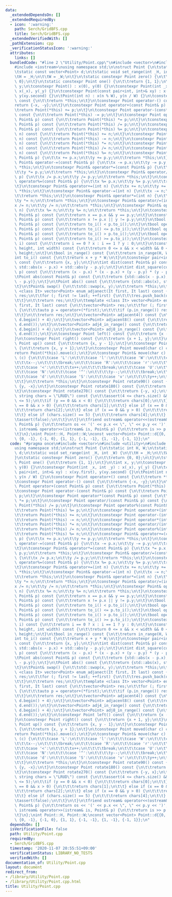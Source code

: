 ```yaml
---
data:
  _extendedDependsOn: []
  _extendedRequiredBy:
  - icon: ':warning:'
    path: Serch/GridBFS.cpp
    title: Serch/GridBFS.cpp
  _extendedVerifiedWith: []
  _pathExtension: cpp
  _verificationStatusIcon: ':warning:'
  attributes:
    links: []
  bundledCode: "#line 2 \"Utility/Point.cpp\"\n#include <vector>\n#include <utility>\n\
    #include <iostream>\nusing namespace std;\n\nstruct Point {\n\tstatic int H, W;\n\
    \tstatic const vector<Point> d;\n\tstatic void set_range(int _H, int _W) {\n\t\
    \tH = _H;\n\t\tW = _W;\n\t}\n\tstatic constexpr Point zero() {\n\t\treturn {0,\
    \ 0};\n\t}\n\tstatic constexpr Point one() {\n\t\treturn {1, 1};\n\t}\n\tint x,\
    \ y;\n\tconstexpr Point() : x(0), y(0) {}\n\tconstexpr Point(int _x, int _y) :\
    \ x(_x), y(_y) {}\n\tconstexpr Point(const pair<int, int>& xy) : x(xy.first),\
    \ y(xy.second) {}\n\tPoint(int n) : x(n % W), y(n / W) {}\n\tconstexpr Point operator+()\
    \ const {\n\t\treturn *this;\n\t}\n\tconstexpr Point operator-() const {\n\t\t\
    return {-x, -y};\n\t}\n\tconstexpr Point operator+(const Point& p) const {\n\t\
    \treturn Point(*this) += p;\n\t}\n\tconstexpr Point operator-(const Point& p)\
    \ const {\n\t\treturn Point(*this) -= p;\n\t}\n\tconstexpr Point operator*(const\
    \ Point& p) const {\n\t\treturn Point(*this) *= p;\n\t}\n\tconstexpr Point operator/(const\
    \ Point& p) const {\n\t\treturn Point(*this) /= p;\n\t}\n\tconstexpr Point operator%(const\
    \ Point& p) const {\n\t\treturn Point(*this) %= p;\n\t}\n\tconstexpr Point operator+(int\
    \ n) const {\n\t\treturn Point(*this) += n;\n\t}\n\tconstexpr Point operator-(int\
    \ n) const {\n\t\treturn Point(*this) -= n;\n\t}\n\tconstexpr Point operator*(int\
    \ n) const {\n\t\treturn Point(*this) *= n;\n\t}\n\tconstexpr Point operator/(int\
    \ n) const {\n\t\treturn Point(*this) /= n;\n\t}\n\tconstexpr Point operator%(int\
    \ n) const {\n\t\treturn Point(*this) %= n;\n\t}\n\tconstexpr Point& operator+=(const\
    \ Point& p) {\n\t\tx += p.x;\n\t\ty += p.y;\n\t\treturn *this;\n\t}\n\tconstexpr\
    \ Point& operator-=(const Point& p) {\n\t\tx -= p.x;\n\t\ty -= p.y;\n\t\treturn\
    \ *this;\n\t}\n\tconstexpr Point& operator*=(const Point& p) {\n\t\tx *= p.x;\n\
    \t\ty *= p.y;\n\t\treturn *this;\n\t}\n\tconstexpr Point& operator/=(const Point&\
    \ p) {\n\t\tx /= p.x;\n\t\ty /= p.y;\n\t\treturn *this;\n\t}\n\tconstexpr Point&\
    \ operator%=(const Point& p) {\n\t\tx %= p.x;\n\t\ty %= p.y;\n\t\treturn *this;\n\
    \t}\n\tconstexpr Point& operator+=(int n) {\n\t\tx += n;\n\t\ty += n;\n\t\treturn\
    \ *this;\n\t}\n\tconstexpr Point& operator-=(int n) {\n\t\tx -= n;\n\t\ty -= n;\n\
    \t\treturn *this;\n\t}\n\tconstexpr Point& operator*=(int n) {\n\t\tx *= n;\n\t\
    \ty *= n;\n\t\treturn *this;\n\t}\n\tconstexpr Point& operator/=(int n) {\n\t\t\
    x /= n;\n\t\ty /= n;\n\t\treturn *this;\n\t}\n\tconstexpr Point& operator%=(int\
    \ n) {\n\t\tx %= n;\n\t\ty %= n;\n\t\treturn *this;\n\t}\n\tconstexpr bool operator==(const\
    \ Point& p) const {\n\t\treturn x == p.x && y == p.y;\n\t}\n\tconstexpr bool operator!=(const\
    \ Point& p) const {\n\t\treturn x != p.x || y != p.y;\n\t}\n\tbool operator<(const\
    \ Point& p) const {\n\t\treturn to_i() < p.to_i();\n\t}\n\tbool operator<=(const\
    \ Point& p) const {\n\t\treturn to_i() <= p.to_i();\n\t}\n\tbool operator>(const\
    \ Point& p) const {\n\t\treturn to_i() > p.to_i();\n\t}\n\tbool operator>=(const\
    \ Point& p) const {\n\t\treturn to_i() >= p.to_i();\n\t}\n\tconstexpr int operator[](int\
    \ i) const {\n\t\treturn i == 0 ? x : i == 1 ? y : 0;\n\t}\n\tconstexpr bool in_range(int\
    \ height, int width) const {\n\t\treturn 0 <= x && x < width && 0 <= y && y <\
    \ height;\n\t}\n\tbool in_range() const {\n\t\treturn in_range(H, W);\n\t}\n\t\
    int to_i() const {\n\t\treturn x + y * W;\n\t}\n\tconstexpr pair<int, int> to_pair()\
    \ const {\n\t\treturn {x, y};\n\t}\n\tint dist(const Point& p) const {\n\t\treturn\
    \ std::abs(x - p.x) + std::abs(y - p.y);\n\t}\n\tint dist_square(const Point&\
    \ p) const {\n\t\treturn (x - p.x) * (x - p.x) + (y - p.y) * (y - p.y);\n\t}\n\
    \tPoint abs(const Point& p) const {\n\t\treturn {std::abs(x - p.x), std::abs(y\
    \ - p.y)};\n\t}\n\tPoint abs() const {\n\t\treturn {std::abs(x), std::abs(y)};\n\
    \t}\n\tPoint& swap() {\n\t\tstd::swap(x, y);\n\t\treturn *this;\n\t}\n\n\ttemplate\
    \ <class It> vector<Point> enum_adjanect(It first, It last) const {\n\t\tvector<Point>\
    \ res;\n\t\tfor (; first != last; ++first) {\n\t\t\tres.push_back(operator+(*first));\n\
    \t\t}\n\t\treturn res;\n\t}\n\ttemplate <class It> vector<Point> enum_adj_in_range(It\
    \ first, It last) const {\n\t\tvector<Point> res;\n\t\tfor (; first != last; ++first)\
    \ {\n\t\t\tauto p = operator+(*first);\n\t\t\tif (p.in_range()) res.push_back(p);\n\
    \t\t}\n\t\treturn res;\n\t}\n\tvector<Point> adjacent4() const {\n\t\treturn enum_adjanect(d.begin(),\
    \ d.begin() + 4);\n\t}\n\tvector<Point> adjacent8() const {\n\t\treturn enum_adjanect(d.begin(),\
    \ d.end());\n\t}\n\tvector<Point> adj4_in_range() const {\n\t\treturn enum_adj_in_range(d.begin(),\
    \ d.begin() + 4);\n\t}\n\tvector<Point> adj8_in_range() const {\n\t\treturn enum_adj_in_range(d.begin(),\
    \ d.end());\n\t}\n\tconstexpr Point left() const {\n\t\treturn {x - 1, y};\n\t\
    }\n\tconstexpr Point right() const {\n\t\treturn {x + 1, y};\n\t}\n\tconstexpr\
    \ Point up() const {\n\t\treturn {x, y - 1};\n\t}\n\tconstexpr Point down() const\
    \ {\n\t\treturn {x, y + 1};\n\t}\n\tconstexpr Point moved(char c) const {\n\t\t\
    return Point(*this).move(c);\n\t}\n\tconstexpr Point& move(char c) {\n\t\tswitch\
    \ (c) {\n\t\t\tcase 'L':\n\t\t\tcase 'l':\n\t\t\tcase 'W':\n\t\t\tcase '>':\n\t\
    \t\t\tx--;\n\t\t\t\tbreak;\n\t\t\tcase 'R':\n\t\t\tcase 'r':\n\t\t\tcase 'E':\n\
    \t\t\tcase '<':\n\t\t\t\tx++;\n\t\t\t\tbreak;\n\t\t\tcase 'U':\n\t\t\tcase 'u':\n\
    \t\t\tcase 'N':\n\t\t\tcase '^':\n\t\t\t\ty--;\n\t\t\t\tbreak;\n\t\t\tcase 'D':\n\
    \t\t\tcase 'd':\n\t\t\tcase 'S':\n\t\t\tcase 'v':\n\t\t\t\ty++;\n\t\t\t\tbreak;\n\
    \t\t}\n\t\treturn *this;\n\t}\n\tconstexpr Point rotate90() const {\n\t\treturn\
    \ {y, -x};\n\t}\n\tconstexpr Point rotate180() const {\n\t\treturn {-x, -y};\n\
    \t}\n\tconstexpr Point rotate270() const {\n\t\treturn {-y, x};\n\t}\n\tchar to_direction_char(const\
    \ string chars = \"LRUD\") const {\n\t\tassert(4 <= chars.size() && chars.size()\
    \ <= 5);\n\t\tif (y == 0 && x < 0) {\n\t\t\treturn chars[0];\n\t\t} else if (y\
    \ == 0 && x > 0) {\n\t\t\treturn chars[1];\n\t\t} else if (x == 0 && y < 0) {\n\
    \t\t\treturn chars[2];\n\t\t} else if (x == 0 && y > 0) {\n\t\t\treturn chars[3];\n\
    \t\t} else if (chars.size() == 5) {\n\t\t\treturn chars[4];\n\t\t} else {\n\t\t\
    \tassert(false);\n\t\t}\n\t}\n\tfriend ostream& operator<<(ostream& os, const\
    \ Point& p) {\n\t\treturn os << '(' << p.x << \", \" << p.y << ')';\n\t}\n\tfriend\
    \ istream& operator>>(istream& is, Point& p) {\n\t\treturn is >> p.y >> p.x;\n\
    \t}\n};\nint Point::H, Point::W;\nconst vector<Point> Point::d{{0, 1}, {1, 0},\
    \ {0, -1}, {-1, 0}, {1, 1}, {-1, -1}, {1, -1}, {-1, 1}};\n"
  code: "#pragma once\n#include <vector>\n#include <utility>\n#include <iostream>\n\
    using namespace std;\n\nstruct Point {\n\tstatic int H, W;\n\tstatic const vector<Point>\
    \ d;\n\tstatic void set_range(int _H, int _W) {\n\t\tH = _H;\n\t\tW = _W;\n\t\
    }\n\tstatic constexpr Point zero() {\n\t\treturn {0, 0};\n\t}\n\tstatic constexpr\
    \ Point one() {\n\t\treturn {1, 1};\n\t}\n\tint x, y;\n\tconstexpr Point() : x(0),\
    \ y(0) {}\n\tconstexpr Point(int _x, int _y) : x(_x), y(_y) {}\n\tconstexpr Point(const\
    \ pair<int, int>& xy) : x(xy.first), y(xy.second) {}\n\tPoint(int n) : x(n % W),\
    \ y(n / W) {}\n\tconstexpr Point operator+() const {\n\t\treturn *this;\n\t}\n\
    \tconstexpr Point operator-() const {\n\t\treturn {-x, -y};\n\t}\n\tconstexpr\
    \ Point operator+(const Point& p) const {\n\t\treturn Point(*this) += p;\n\t}\n\
    \tconstexpr Point operator-(const Point& p) const {\n\t\treturn Point(*this) -=\
    \ p;\n\t}\n\tconstexpr Point operator*(const Point& p) const {\n\t\treturn Point(*this)\
    \ *= p;\n\t}\n\tconstexpr Point operator/(const Point& p) const {\n\t\treturn\
    \ Point(*this) /= p;\n\t}\n\tconstexpr Point operator%(const Point& p) const {\n\
    \t\treturn Point(*this) %= p;\n\t}\n\tconstexpr Point operator+(int n) const {\n\
    \t\treturn Point(*this) += n;\n\t}\n\tconstexpr Point operator-(int n) const {\n\
    \t\treturn Point(*this) -= n;\n\t}\n\tconstexpr Point operator*(int n) const {\n\
    \t\treturn Point(*this) *= n;\n\t}\n\tconstexpr Point operator/(int n) const {\n\
    \t\treturn Point(*this) /= n;\n\t}\n\tconstexpr Point operator%(int n) const {\n\
    \t\treturn Point(*this) %= n;\n\t}\n\tconstexpr Point& operator+=(const Point&\
    \ p) {\n\t\tx += p.x;\n\t\ty += p.y;\n\t\treturn *this;\n\t}\n\tconstexpr Point&\
    \ operator-=(const Point& p) {\n\t\tx -= p.x;\n\t\ty -= p.y;\n\t\treturn *this;\n\
    \t}\n\tconstexpr Point& operator*=(const Point& p) {\n\t\tx *= p.x;\n\t\ty *=\
    \ p.y;\n\t\treturn *this;\n\t}\n\tconstexpr Point& operator/=(const Point& p)\
    \ {\n\t\tx /= p.x;\n\t\ty /= p.y;\n\t\treturn *this;\n\t}\n\tconstexpr Point&\
    \ operator%=(const Point& p) {\n\t\tx %= p.x;\n\t\ty %= p.y;\n\t\treturn *this;\n\
    \t}\n\tconstexpr Point& operator+=(int n) {\n\t\tx += n;\n\t\ty += n;\n\t\treturn\
    \ *this;\n\t}\n\tconstexpr Point& operator-=(int n) {\n\t\tx -= n;\n\t\ty -= n;\n\
    \t\treturn *this;\n\t}\n\tconstexpr Point& operator*=(int n) {\n\t\tx *= n;\n\t\
    \ty *= n;\n\t\treturn *this;\n\t}\n\tconstexpr Point& operator/=(int n) {\n\t\t\
    x /= n;\n\t\ty /= n;\n\t\treturn *this;\n\t}\n\tconstexpr Point& operator%=(int\
    \ n) {\n\t\tx %= n;\n\t\ty %= n;\n\t\treturn *this;\n\t}\n\tconstexpr bool operator==(const\
    \ Point& p) const {\n\t\treturn x == p.x && y == p.y;\n\t}\n\tconstexpr bool operator!=(const\
    \ Point& p) const {\n\t\treturn x != p.x || y != p.y;\n\t}\n\tbool operator<(const\
    \ Point& p) const {\n\t\treturn to_i() < p.to_i();\n\t}\n\tbool operator<=(const\
    \ Point& p) const {\n\t\treturn to_i() <= p.to_i();\n\t}\n\tbool operator>(const\
    \ Point& p) const {\n\t\treturn to_i() > p.to_i();\n\t}\n\tbool operator>=(const\
    \ Point& p) const {\n\t\treturn to_i() >= p.to_i();\n\t}\n\tconstexpr int operator[](int\
    \ i) const {\n\t\treturn i == 0 ? x : i == 1 ? y : 0;\n\t}\n\tconstexpr bool in_range(int\
    \ height, int width) const {\n\t\treturn 0 <= x && x < width && 0 <= y && y <\
    \ height;\n\t}\n\tbool in_range() const {\n\t\treturn in_range(H, W);\n\t}\n\t\
    int to_i() const {\n\t\treturn x + y * W;\n\t}\n\tconstexpr pair<int, int> to_pair()\
    \ const {\n\t\treturn {x, y};\n\t}\n\tint dist(const Point& p) const {\n\t\treturn\
    \ std::abs(x - p.x) + std::abs(y - p.y);\n\t}\n\tint dist_square(const Point&\
    \ p) const {\n\t\treturn (x - p.x) * (x - p.x) + (y - p.y) * (y - p.y);\n\t}\n\
    \tPoint abs(const Point& p) const {\n\t\treturn {std::abs(x - p.x), std::abs(y\
    \ - p.y)};\n\t}\n\tPoint abs() const {\n\t\treturn {std::abs(x), std::abs(y)};\n\
    \t}\n\tPoint& swap() {\n\t\tstd::swap(x, y);\n\t\treturn *this;\n\t}\n\n\ttemplate\
    \ <class It> vector<Point> enum_adjanect(It first, It last) const {\n\t\tvector<Point>\
    \ res;\n\t\tfor (; first != last; ++first) {\n\t\t\tres.push_back(operator+(*first));\n\
    \t\t}\n\t\treturn res;\n\t}\n\ttemplate <class It> vector<Point> enum_adj_in_range(It\
    \ first, It last) const {\n\t\tvector<Point> res;\n\t\tfor (; first != last; ++first)\
    \ {\n\t\t\tauto p = operator+(*first);\n\t\t\tif (p.in_range()) res.push_back(p);\n\
    \t\t}\n\t\treturn res;\n\t}\n\tvector<Point> adjacent4() const {\n\t\treturn enum_adjanect(d.begin(),\
    \ d.begin() + 4);\n\t}\n\tvector<Point> adjacent8() const {\n\t\treturn enum_adjanect(d.begin(),\
    \ d.end());\n\t}\n\tvector<Point> adj4_in_range() const {\n\t\treturn enum_adj_in_range(d.begin(),\
    \ d.begin() + 4);\n\t}\n\tvector<Point> adj8_in_range() const {\n\t\treturn enum_adj_in_range(d.begin(),\
    \ d.end());\n\t}\n\tconstexpr Point left() const {\n\t\treturn {x - 1, y};\n\t\
    }\n\tconstexpr Point right() const {\n\t\treturn {x + 1, y};\n\t}\n\tconstexpr\
    \ Point up() const {\n\t\treturn {x, y - 1};\n\t}\n\tconstexpr Point down() const\
    \ {\n\t\treturn {x, y + 1};\n\t}\n\tconstexpr Point moved(char c) const {\n\t\t\
    return Point(*this).move(c);\n\t}\n\tconstexpr Point& move(char c) {\n\t\tswitch\
    \ (c) {\n\t\t\tcase 'L':\n\t\t\tcase 'l':\n\t\t\tcase 'W':\n\t\t\tcase '>':\n\t\
    \t\t\tx--;\n\t\t\t\tbreak;\n\t\t\tcase 'R':\n\t\t\tcase 'r':\n\t\t\tcase 'E':\n\
    \t\t\tcase '<':\n\t\t\t\tx++;\n\t\t\t\tbreak;\n\t\t\tcase 'U':\n\t\t\tcase 'u':\n\
    \t\t\tcase 'N':\n\t\t\tcase '^':\n\t\t\t\ty--;\n\t\t\t\tbreak;\n\t\t\tcase 'D':\n\
    \t\t\tcase 'd':\n\t\t\tcase 'S':\n\t\t\tcase 'v':\n\t\t\t\ty++;\n\t\t\t\tbreak;\n\
    \t\t}\n\t\treturn *this;\n\t}\n\tconstexpr Point rotate90() const {\n\t\treturn\
    \ {y, -x};\n\t}\n\tconstexpr Point rotate180() const {\n\t\treturn {-x, -y};\n\
    \t}\n\tconstexpr Point rotate270() const {\n\t\treturn {-y, x};\n\t}\n\tchar to_direction_char(const\
    \ string chars = \"LRUD\") const {\n\t\tassert(4 <= chars.size() && chars.size()\
    \ <= 5);\n\t\tif (y == 0 && x < 0) {\n\t\t\treturn chars[0];\n\t\t} else if (y\
    \ == 0 && x > 0) {\n\t\t\treturn chars[1];\n\t\t} else if (x == 0 && y < 0) {\n\
    \t\t\treturn chars[2];\n\t\t} else if (x == 0 && y > 0) {\n\t\t\treturn chars[3];\n\
    \t\t} else if (chars.size() == 5) {\n\t\t\treturn chars[4];\n\t\t} else {\n\t\t\
    \tassert(false);\n\t\t}\n\t}\n\tfriend ostream& operator<<(ostream& os, const\
    \ Point& p) {\n\t\treturn os << '(' << p.x << \", \" << p.y << ')';\n\t}\n\tfriend\
    \ istream& operator>>(istream& is, Point& p) {\n\t\treturn is >> p.y >> p.x;\n\
    \t}\n};\nint Point::H, Point::W;\nconst vector<Point> Point::d{{0, 1}, {1, 0},\
    \ {0, -1}, {-1, 0}, {1, 1}, {-1, -1}, {1, -1}, {-1, 1}};\n"
  dependsOn: []
  isVerificationFile: false
  path: Utility/Point.cpp
  requiredBy:
  - Serch/GridBFS.cpp
  timestamp: '2020-11-07 20:55:51+09:00'
  verificationStatus: LIBRARY_NO_TESTS
  verifiedWith: []
documentation_of: Utility/Point.cpp
layout: document
redirect_from:
- /library/Utility/Point.cpp
- /library/Utility/Point.cpp.html
title: Utility/Point.cpp
---
```

